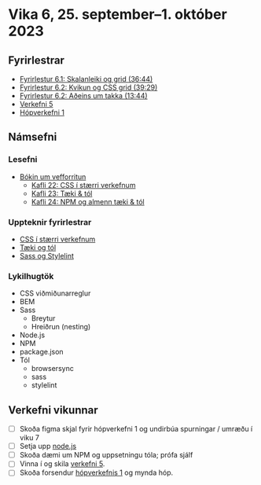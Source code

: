 # Vika 6, 25. september–1. október 2023

## Fyrirlestrar

- [Fyrirlestur 6.1: Skalanleiki og grid (36:44)](https://youtu.be/bjCUeC2CP5M)
- [Fyrirlestur 6.2: Kvikun og CSS grid (39:29)](https://youtu.be/Vtf4FN57RNc)
- [Fyrirlestur 6.2: Aðeins um takka (13:44)](https://youtu.be/tiwHD-Bz2nY)
- [Verkefni 5](https://youtu.be/R6dVPYmPbnE)
- [Hópverkefni 1](https://youtu.be/uX4COJ_WQEo)

## Námsefni

### Lesefni

- [Bókin um vefforritun](https://bok.vefforritun.is/)
  - [Kafli 22: CSS í stærri verkefnum](https://bok.vefforritun.is/22.css-verkefni)
  - [Kafli 23: Tæki & tól](https://bok.vefforritun.is/23.taeki-tol.html)
  - [Kafli 24: NPM og almenn tæki & tól](https://bok.vefforritun.is/24.npm-taeki-tol.html)

### Uppteknir fyrirlestrar

- [CSS í stærri verkefnum](../namsefni/19.css-verkefni/)
- [Tæki og tól](../namsefni/20.taeki-tol/)
- [Sass og Stylelint](../namsefni/21.sass-stylelint/)

### Lykilhugtök

- CSS viðmiðunarreglur
- BEM
- Sass
  - Breytur
  - Hreiðrun (nesting)
- Node.js
- NPM
- package.json
- Tól
  - browsersync
  - sass
  - stylelint

## Verkefni vikunnar

- [ ] Skoða figma skjal fyrir hópverkefni 1 og undirbúa spurningar / umræðu í viku 7
- [ ] Setja upp [node.js](http://nodejs.org/download)
- [ ] Skoða dæmi um NPM og uppsetningu tóla; prófa sjálf
- [ ] Vinna í og skila [verkefni 5](https://github.com/vefforritun/vef1-2023-v5).
- [ ] Skoða forsendur [hópverkefnis 1](https://github.com/vefforritun/vef1-2023-h1) og mynda hóp.
